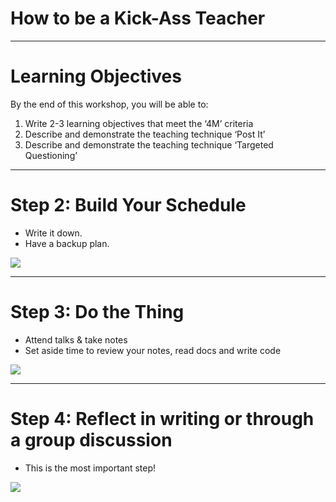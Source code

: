 # How to be a Kick-Ass Teacher
---

# Learning Objectives
By the end of this workshop, you will be able to:
1. Write 2-3 learning objectives that meet the ‘4M’ criteria
2. Describe and demonstrate the teaching technique ‘Post It’
3. Describe and demonstrate the teaching technique ‘Targeted Questioning’

---

# Step 2: Build Your Schedule
- Write it down.
- Have a backup plan.

![](https://www.fatiguescience.com/wp-content/uploads/2014/04/Working-Schedule.png)

---

# Step 3: Do the Thing
- Attend talks & take notes
- Set aside time to review your notes, read docs and write code

![](https://upload.wikimedia.org/wikipedia/commons/thumb/1/1c/Emoji_u1f44a.svg/2000px-Emoji_u1f44a.svg.png)

---

# Step 4: Reflect in writing or through a group discussion

- This is the most important step!

![](https://www.edutopia.org/sites/default/files/styles/share_image/public/cover_media/heick-reflecting-on-reflection-460x345.png?itok=rZgEfSPZ)
